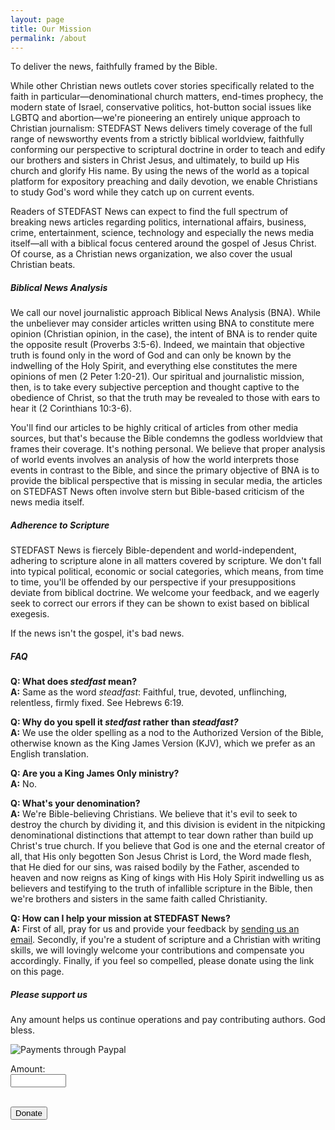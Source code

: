 ```yaml
---
layout: page
title: Our Mission
permalink: /about
---
```


<div class="row justify-content-between">
<div class="col-md-8 pr-5">  
  <p>To deliver the news, faithfully framed by the Bible.</p>

  <p>
    While other Christian news outlets cover stories specifically related to the faith in particular&mdash;denominational church matters, end-times prophecy, the modern state of Israel, conservative politics, hot-button social issues like LGBTQ and abortion&mdash;we're pioneering an entirely unique approach to Christian journalism: STEDFAST News delivers timely coverage of the full range of newsworthy events from a strictly biblical worldview, faithfully conforming our perspective to scriptural doctrine in order to teach and edify our brothers and sisters in Christ Jesus, and ultimately, to build up His church and glorify His name. By using the news of the world as a topical platform for expository preaching and daily devotion, we enable Christians to study God's word while they catch up on current events.
  </p>
  
  <p>
    Readers of STEDFAST News can expect to find the full spectrum of breaking news articles regarding politics, international affairs, business, crime, entertainment, science, technology and especially the news media itself&mdash;all with a biblical focus centered around the gospel of Jesus Christ. Of course, as a Christian news organization, we also cover the usual Christian beats.
  </p>  
  
  <h5>Biblical News Analysis</h5>  
  
  <p>
    We call our novel journalistic approach Biblical News Analysis (BNA). While the unbeliever may consider articles written using BNA to constitute mere opinion (Christian opinion, in the case), the intent of BNA is to render quite the opposite result (Proverbs 3:5-6). Indeed, we maintain that objective truth is found only in the word of God and can only be known by the indwelling of the Holy Spirit, and everything else constitutes the mere opinions of men (2 Peter 1:20-21). Our spiritual and journalistic mission, then, is to take every subjective perception and thought captive to the obedience of Christ, so that the truth may be revealed to those with ears to hear it (2 Corinthians 10:3-6).
  </p>

  <p>
    You'll find our articles to be highly critical of articles from other media sources, but that's because the Bible condemns the godless worldview that frames their coverage. It's nothing personal. We believe that proper analysis of world events involves an analysis of how the world interprets those events in contrast to the Bible, and since the primary objective of BNA is to provide the biblical perspective that is missing in secular media, the articles on STEDFAST News often involve stern but Bible-based criticism of the news media itself.
  </p>
  
  <h5>Adherence to Scripture</h5>
  
  <p>
    STEDFAST News is fiercely Bible-dependent and world-independent, adhering to scripture alone in all matters covered by scripture. We don't fall into typical political, economic or social categories, which means, from time to time, you'll be offended by our perspective if your presuppositions deviate from biblical doctrine. We welcome your feedback, and we eagerly seek to correct our errors if they can be shown to exist based on biblical exegesis.
  </p>

  <p>If the news isn't the gospel, it's bad news.</p>

  <h5>FAQ</h5>
  <p>
    <b>Q: What does <i>stedfast</i> mean?</b><br>
    <b>A:</b> Same as the word <i>steadfast</i>: Faithful, true, devoted, unflinching, relentless, firmly fixed. See Hebrews 6:19.
  </p>
  <p>
    <b>Q: Why do you spell it <i>stedfast</i> rather than <i>steadfast?</i></b><br>
    <b>A:</b> We use the older spelling as a nod to the Authorized Version of the Bible, otherwise known as the King James Version (KJV), which we prefer as an English translation.
  </p>
  <p>
    <b>Q: Are you a King James Only ministry?</b><br>
    <b>A:</b> No.
  </p>  
  <p>
    <b>Q: What's your denomination?</b><br>
    <b>A:</b> We're Bible-believing Christians. We believe that it's evil to seek to destroy the church by dividing it, and this division is evident in the nitpicking denominational distinctions that attempt to tear down rather than build up Christ's true church. If you believe that God is one and the eternal creator of all, that His only begotten Son Jesus Christ is Lord, the Word made flesh, that He died for our sins, was raised bodily by the Father, ascended to heaven and now reigns as King of kings with His Holy Spirit indwelling us as believers and testifying to the truth of infallible scripture in the Bible, then we're brothers and sisters in the same faith called Christianity.
  </p>     
  <p>
    <b>Q: How can I help your mission at STEDFAST News?</b><br>
    <b>A:</b> First of all, pray for us and provide your feedback by <a href="mailto:{{ site.email }}">sending us an email</a>. Secondly, if you're a student of scripture and a Christian with writing skills, we will lovingly welcome your contributions and compensate you accordingly. Finally, if you feel so compelled, please donate using the link on this page.
  </p>
</div>

<div class="col-md-4">

<div class="sticky-top sticky-top-80">
<h5>Please support us</h5>

<p>Any amount helps us continue operations and pay contributing authors. God bless.</p>

<img src="{{ site.baseurl }}/assets/images/paypal-badge.png" alt="Payments through Paypal"><br>

<form name="_xclick" action="https://www.paypal.com/cgi-bin/webscr" method="post">
  <input type="hidden" name="cmd" value="_xclick">
  <input type="hidden" name="currency_code" value="USD">
  <input type="hidden" name="business" value="{{ site.paypal }}">
  <input type="hidden" name="item_name" value="Donation to STEDFAST News">
  
  Amount:<br>
  <input type="text" name="amount" size="8"><br><br>
  
  <input type="submit" class="btn btn-danger" value="Donate">
</form>

</div>
</div>
</div>
